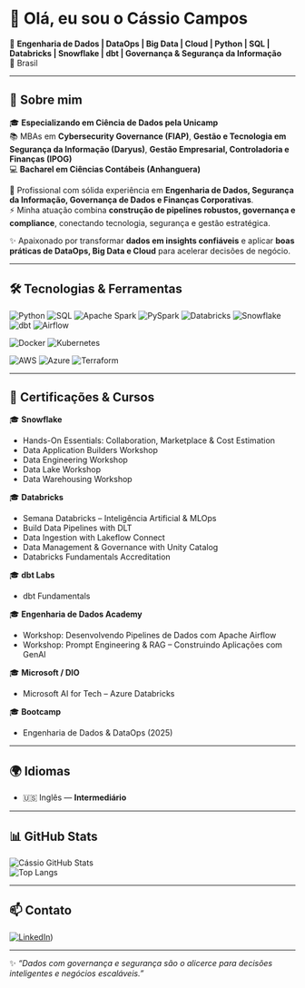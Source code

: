 # 👋 Olá, eu sou o Cássio Campos  

🎯 **Engenharia de Dados | DataOps | Big Data | Cloud | Python | SQL | Databricks | Snowflake | dbt | Governança & Segurança da Informação**  
📍 Brasil  

---

## 🌟 Sobre mim  

🎓 **Especializando em Ciência de Dados pela Unicamp**  
📚 MBAs em **Cybersecurity Governance (FIAP)**, **Gestão e Tecnologia em Segurança da Informação (Daryus)**, **Gestão Empresarial, Controladoria e Finanças (IPOG)**  
💻 **Bacharel em Ciências Contábeis (Anhanguera)**  

🚀 Profissional com sólida experiência em **Engenharia de Dados, Segurança da Informação, Governança de Dados e Finanças Corporativas**.  
⚡ Minha atuação combina **construção de pipelines robustos, governança e compliance**, conectando tecnologia, segurança e gestão estratégica.  

✨ Apaixonado por transformar **dados em insights confiáveis** e aplicar **boas práticas de DataOps, Big Data e Cloud** para acelerar decisões de negócio.  

---

## 🛠️ Tecnologias & Ferramentas  

![Python](https://img.shields.io/badge/Python-3776AB?logo=python&logoColor=white&style=for-the-badge)
![SQL](https://img.shields.io/badge/SQL-003B57?logo=database&logoColor=white&style=for-the-badge)
![Apache Spark](https://img.shields.io/badge/Apache_Spark-E25A1C?logo=apachespark&logoColor=white&style=for-the-badge)
![PySpark](https://img.shields.io/badge/PySpark-FF8000?logo=apache-spark&logoColor=white&style=for-the-badge)
![Databricks](https://img.shields.io/badge/Databricks-FF3621?logo=databricks&logoColor=white&style=for-the-badge)
![Snowflake](https://img.shields.io/badge/Snowflake-29B5E8?logo=snowflake&logoColor=white&style=for-the-badge)
![dbt](https://img.shields.io/badge/dbt-FF694B?logo=dbt&logoColor=white&style=for-the-badge)
![Airflow](https://img.shields.io/badge/Apache_Airflow-017CEE?logo=apacheairflow&logoColor=white&style=for-the-badge)

![Docker](https://img.shields.io/badge/Docker-2496ED?logo=docker&logoColor=white&style=for-the-badge)
![Kubernetes](https://img.shields.io/badge/Kubernetes-326CE5?logo=kubernetes&logoColor=white&style=for-the-badge)

![AWS](https://img.shields.io/badge/AWS-232F3E?logo=amazonaws&logoColor=white&style=for-the-badge)
![Azure](https://img.shields.io/badge/Microsoft_Azure-0078D4?logo=microsoftazure&logoColor=white&style=for-the-badge)
![Terraform](https://img.shields.io/badge/Terraform-7B42BC?logo=terraform&logoColor=white&style=for-the-badge)

---

## 📜 Certificações & Cursos  

🎓 **Snowflake**  
- Hands-On Essentials: Collaboration, Marketplace & Cost Estimation  
- Data Application Builders Workshop  
- Data Engineering Workshop  
- Data Lake Workshop  
- Data Warehousing Workshop  

🎓 **Databricks**  
- Semana Databricks – Inteligência Artificial & MLOps  
- Build Data Pipelines with DLT  
- Data Ingestion with Lakeflow Connect  
- Data Management & Governance with Unity Catalog  
- Databricks Fundamentals Accreditation  

🎓 **dbt Labs**  
- dbt Fundamentals  

🎓 **Engenharia de Dados Academy**  
- Workshop: Desenvolvendo Pipelines de Dados com Apache Airflow  
- Workshop: Prompt Engineering & RAG – Construindo Aplicações com GenAI  

🎓 **Microsoft / DIO**  
- Microsoft AI for Tech – Azure Databricks  

🎓 **Bootcamp**  
- Engenharia de Dados & DataOps (2025)  

---

## 🌍 Idiomas  

- 🇺🇸 Inglês — **Intermediário**  

---

## 📊 GitHub Stats  

![Cássio GitHub Stats](https://github-readme-stats.vercel.app/api?username=cassiodataengineer&show_icons=true&theme=tokyonight)  
![Top Langs](https://github-readme-stats.vercel.app/api/top-langs/?username=cassiodataengineer&layout=compact&theme=tokyonight)  

---

## 📫 Contato  

[![LinkedIn](https://img.shields.io/badge/LinkedIn-0A66C2?logo=linkedin&logoColor=white&style=for-the-badge)](https://www.linkedin.com/in/cassio-campos-/))  

---

✨ *“Dados com governança e segurança são o alicerce para decisões inteligentes e negócios escaláveis.”*  
